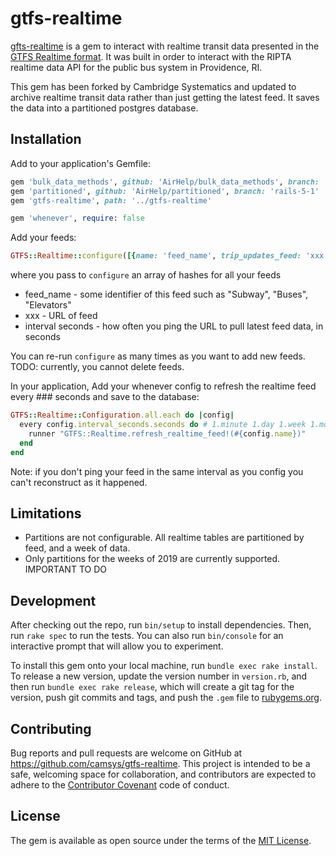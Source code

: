 # gtfs-realtime

[gfts-realtime](https://github.com/rofreg/gtfs-realtime) is a gem to interact with realtime transit data presented in the [GTFS Realtime format](https://developers.google.com/transit/gtfs-realtime/). It was built in order to interact with the RIPTA realtime data API for the public bus system in Providence, RI.

This gem has been forked by Cambridge Systematics and updated to archive realtime transit data rather than just getting the latest feed. It saves the data into a partitioned postgres database.

## Installation

Add to your application's Gemfile:
```ruby
gem 'bulk_data_methods', github: 'AirHelp/bulk_data_methods', branch: 'rails5'
gem 'partitioned', github: 'AirHelp/partitioned', branch: 'rails-5-1'
gem 'gtfs-realtime', path: '../gtfs-realtime'

gem 'whenever', require: false
```

Add your feeds:
```ruby
GTFS::Realtime::configure([{name: 'feed_name', trip_updates_feed: 'xxx', vehicle_positions_feed: 'xxx', service_alerts_feed: 'xxx', interval_seconds: '###'}])
```

where you pass to `configure` an array of hashes for all your feeds
* feed_name - some identifier of this feed such as "Subway", "Buses", "Elevators"
* xxx - URL of feed
* interval seconds - how often you ping the URL to pull latest feed data, in seconds

You can re-run `configure` as many times as you want to add new feeds. TODO: currently, you cannot delete feeds.

In your application, Add your whenever config to refresh the realtime feed every ### seconds and save to the database:
```ruby
GTFS::Realtime::Configuration.all.each do |config|
  every config.interval_seconds.seconds do # 1.minute 1.day 1.week 1.month 1.year is also supported
    runner "GTFS::Realtime.refresh_realtime_feed!(#{config.name})"
  end
end
```
Note: if you don't ping your feed in the same interval as you config you can't reconstruct as it happened.

## Limitations

* Partitions are not configurable. All realtime tables are partitioned by feed, and a week of data.
* Only partitions for the weeks of 2019 are currently supported. IMPORTANT TO DO

## Development

After checking out the repo, run `bin/setup` to install dependencies. Then, run `rake spec` to run the tests. You can also run `bin/console` for an interactive prompt that will allow you to experiment.

To install this gem onto your local machine, run `bundle exec rake install`. To release a new version, update the version number in `version.rb`, and then run `bundle exec rake release`, which will create a git tag for the version, push git commits and tags, and push the `.gem` file to [rubygems.org](https://rubygems.org).

## Contributing

Bug reports and pull requests are welcome on GitHub at https://github.com/camsys/gtfs-realtime. This project is intended to be a safe, welcoming space for collaboration, and contributors are expected to adhere to the [Contributor Covenant](http://contributor-covenant.org) code of conduct.

## License

The gem is available as open source under the terms of the [MIT License](http://opensource.org/licenses/MIT).
